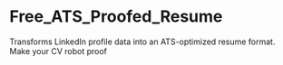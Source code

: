 # Free_ATS_Proofed_Resume
Transforms LinkedIn profile data into an ATS-optimized resume format. Make your CV robot proof
